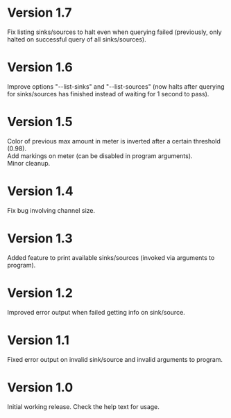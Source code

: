 # Version 1.7

Fix listing sinks/sources to halt even when querying failed (previously, only
halted on successful query of all sinks/sources).

# Version 1.6

Improve options "--list-sinks" and "--list-sources" (now halts after querying
for sinks/sources has finished instead of waiting for 1 second to pass).

# Version 1.5

Color of previous max amount in meter is inverted after a certain threshold
(0.98).  
Add markings on meter (can be disabled in program arguments).  
Minor cleanup.

# Version 1.4

Fix bug involving channel size.

# Version 1.3

Added feature to print available sinks/sources (invoked via arguments to
program).

# Version 1.2

Improved error output when failed getting info on sink/source.

# Version 1.1

Fixed error output on invalid sink/source and invalid arguments to program.

# Version 1.0

Initial working release. Check the help text for usage.
